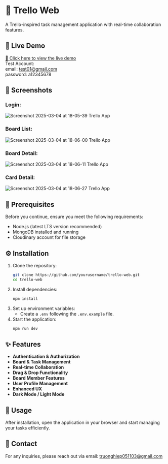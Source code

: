 # 📌 Trello Web

A Trello-inspired task management application with real-time collaboration features.

## 🚀 Live Demo
[🔗 Click here to view the live demo](https://trello-web-lac.vercel.app)  
Test Account:  
   email: test01@gmail.com  
   password: a12345678  

## 📸 Screenshots
### Login:
![Screenshot 2025-03-04 at 18-05-39 Trello App](https://github.com/user-attachments/assets/979edc74-041d-4065-a411-d511cd9f756a)
### Board List:
![Screenshot 2025-03-04 at 18-06-00 Trello App](https://github.com/user-attachments/assets/5321c490-bc10-43d4-955c-fe8cda32c7dd)
### Board Detail:
![Screenshot 2025-03-04 at 18-06-11 Trello App](https://github.com/user-attachments/assets/6664d1f5-7ac9-40c8-aca6-f07117f5d99b)
### Card Detail:
![Screenshot 2025-03-04 at 18-06-27 Trello App](https://github.com/user-attachments/assets/e19d4500-df07-4e61-8fc5-3a823ad4caf7)

## 🔧 Prerequisites
Before you continue, ensure you meet the following requirements:
- Node.js (latest LTS version recommended)
- MongoDB installed and running
- Cloudinary account for file storage

## ⚙️ Installation
1. Clone the repository:
   ```sh
   git clone https://github.com/yourusername/trello-web.git
   cd trello-web
   ```
2. Install dependencies:
   ```sh
   npm install
   ```
3. Set up environment variables:
   - Create a `.env` following the `.env.example` file.
4. Start the application:
   ```sh
   npm run dev
   ```

## ✨ Features
- **Authentication & Authorization**
- **Board & Task Management**
- **Real-time Collaboration**
- **Drag & Drop Functionality**
- **Board Member Features**
- **User Profile Management**
- **Enhanced UX**
- **Dark Mode / Light Mode**

## 📖 Usage
After installation, open the application in your browser and start managing your tasks efficiently.

## 📩 Contact
For any inquiries, please reach out via email: truonghiep051103@gmail.com
